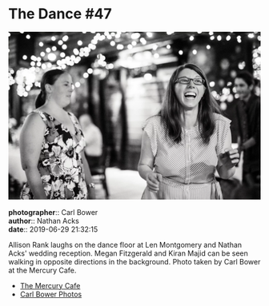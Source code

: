 # The Dance #47

![Allison Rank laughs on the dance floor](assets/2019-06-29-set-4-the-dance-47.webp)

**photographer**:: Carl Bower  
**author**:: Nathan Acks  
**date**:: 2019-06-29 21:32:15

Allison Rank laughs on the dance floor at Len Montgomery and Nathan Acks' wedding reception. Megan Fitzgerald and Kiran Majid can be seen walking in opposite directions in the background. Photo taken by Carl Bower at the Mercury Cafe.

* [The Mercury Cafe](http://mercurycafe.com)
* [Carl Bower Photos](https://carlbowerphotos.com)
